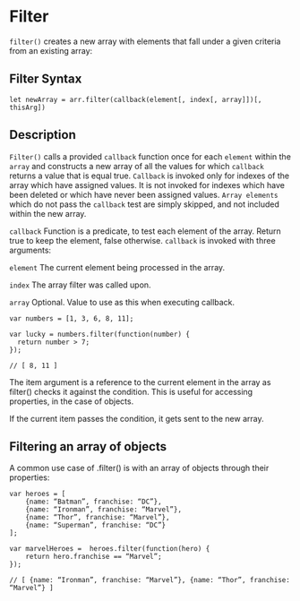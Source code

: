 # Filter 

```filter()``` creates a new array with elements that fall under a given criteria from an existing array:

## Filter Syntax

```let newArray = arr.filter(callback(element[, index[, array]])[, thisArg])```

## Description

```Filter()``` calls a provided ```callback``` function once for each ```element``` within the ```array``` and constructs a new array of all the values for which ```callback``` returns a value that is equal true. ```Callback``` is invoked only for indexes of the array which have assigned values. It is not invoked for indexes which have been deleted or which have never been assigned values. ```Array elements``` which do not pass the ```callback``` test are simply skipped, and not included within the new array.

```callback```
Function is a predicate, to test each element of the array. Return true to keep the element, false otherwise.
```callback``` is invoked with three arguments:

```element```
The current element being processed in the array.

```index```
The array filter was called upon.

```array```
Optional. Value to use as this when executing callback.



```
var numbers = [1, 3, 6, 8, 11];

var lucky = numbers.filter(function(number) {
  return number > 7;
});

// [ 8, 11 ]
```


The item argument is a reference to the current element in the array as filter() checks it against the condition. This is useful for accessing properties, in the case of objects.

If the current item passes the condition, it gets sent to the new array.

## Filtering an array of objects

A common use case of .filter() is with an array of objects through their properties:

```
var heroes = [
	{name: “Batman”, franchise: “DC”},
	{name: “Ironman”, franchise: “Marvel”},
	{name: “Thor”, franchise: “Marvel”},
	{name: “Superman”, franchise: “DC”}
];

var marvelHeroes =  heroes.filter(function(hero) {
	return hero.franchise == “Marvel”;
});

// [ {name: “Ironman”, franchise: “Marvel”}, {name: “Thor”, franchise: “Marvel”} ]
```